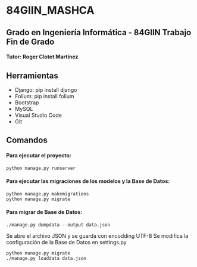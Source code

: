 # 84GIIN_MASHCA

## Grado en Ingeniería Informática - 84GIIN Trabajo Fin de Grado
#### Tutor: Roger Clotet Martínez

## Herramientas

- Django: pip install django
- Folium: pip install folium
- Bootstrap
- MySQL
- Visual Studio Code
- Git

## Comandos

#### Para ejecutar el proyecto: 
```
python manage.py runserver
```

#### Para ejecutar las migraciones de los modelos y la Base de Datos: 
```
python manage.py makemigrations
python manage.py migrate
```

#### Para migrar de Base de Datos:
```
./manage.py dumpdata --output data.json
```
Se abre el archivo JSON y se guarda con encodding UTF-8
Se modifica la configuración de la Base de Datos en settings.py
```
python manage.py migrate
./manage.py loaddata data.json
```

